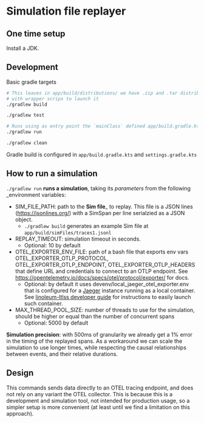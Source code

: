 # Simulation file replayer

## One time setup

Install a JDK.

## Development

Basic gradle targets

```bash
# This leaves in app/build/distributions/ we have .zip and .tar distributions of the app, 
# with wrapper scrips to launch it
./gradlew build

./gradlew test

# Runs using as entry point the `mainClass` defined app/build.gradle.kts
./gradlew run

./gradlew clean
```

Gradle build is configured in `app/build.gradle.kts` and `settings.gradle.kts`

## How to run a simulation

`./gradlew run` __runs a simulation__, taking its _parameters_ from the following _environment variables:

- SIM_FILE_PATH: path to the __Sim file___ to replay. This file is a JSON lines (https://jsonlines.org/) with a SimSpan per line serialzied as a JSON object.
  - `./gradlew build` generates an example Sim file at `app/build/simFiles/traces1.jsonl`
- REPLAY_TIMEOUT: simulation timeout in seconds.
  - Optional: 10 by default
- OTEL_EXPORTER_ENV_FILE: path of a bash file that exports env vars OTEL_EXPORTER_OTLP_PROTOCOL, OTEL_EXPORTER_OTLP_ENDPOINT, OTEL_EXPORTER_OTLP_HEADERS that define URL and credentials to connect to an OTLP endpoint. See https://opentelemetry.io/docs/specs/otel/protocol/exporter/ for docs.
    - Optional: by default it uses devenv/local_jaeger_otel_exporter.env that is configured for a [Jaeger](https://www.jaegertracing.io/) instance running as a local container. See [linoleum-ltlss developer guide](../linoleum-ltlss/DEVELOPER_GUIDE.md) for instructions to easily launch such container.
- MAX_THREAD_POOL_SIZE: number of threads to use for the simulation, should be higher or equal than the number of concurrent spans
  - Optional: 5000 by default

__Simulation precision__: with 500ms of granularity we already get a 1% error in the timing of the replayed spans. As a workaround we can scale the simulation to use longer times, while respecting the causal relationships between events, and their relative durations.  

## Design

This commands sends data directly to an OTEL tracing endpoint, and does not rely on any variant the OTEL collector. This is because this is a development and simulation tool, not intended for production usage, so a simpler setup is more convenient (at least until we find a limitation on this approach).
